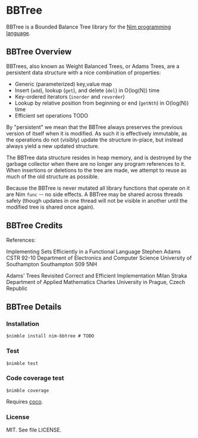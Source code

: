# BBTree

BBTree is a Bounded Balance Tree library for the [Nim programming language](https://nim-lang.org).

## BBTree Overview

BBTrees, also known as Weight Balanced Trees, or Adams Trees, are a persistent data structure
with a nice combination of properties:

* Generic (parameterized) key,value map
* Insert (`add`), lookup (`get`), and delete (`del`) in O(log(N)) time
* Key-ordered iterators (`inorder` and `revorder`)
* Lookup by relative position from beginning or end (`getNth`) in O(log(N)) time
* Efficient set operations TODO

By "persistent" we mean that the BBTree always preserves the previous version of itself when it is modified. 
As such it is effectively immutable, as the operations do not (visibly) update the structure in-place, 
but instead always yield a new updated structure.

The BBTree data structure resides in heap memory, and is destroyed by the garbage collector when there 
are no longer any program references to it. When insertions or deletions to the tree are made, we 
attempt to reuse as much of the old structure as possible.

Because the BBTree is never mutated all library functions that operate on it are Nim `func` -- no side effects.
A BBTree may be shared across threads safely (though updates in one thread will not be visible 
in another until the modified tree is shared once again).

## BBTree Credits

References:

Implementing Sets Efficiently in a Functional Language
Stephen Adams
CSTR 92-10
Department of Electronics and Computer Science University of Southampton Southampton S09 5NH

Adams’ Trees Revisited Correct and Efficient Implementation
Milan Straka
Department of Applied Mathematics Charles University in Prague, Czech Republic


## BBTree Details

### Installation

    $nimble install nim-bbtree # TODO

### Test

    $nimble test

### Code coverage test

    $nimble coverage

Requires [coco](https://github.com/samuelroy/coco).

### License

MIT. See file LICENSE.


